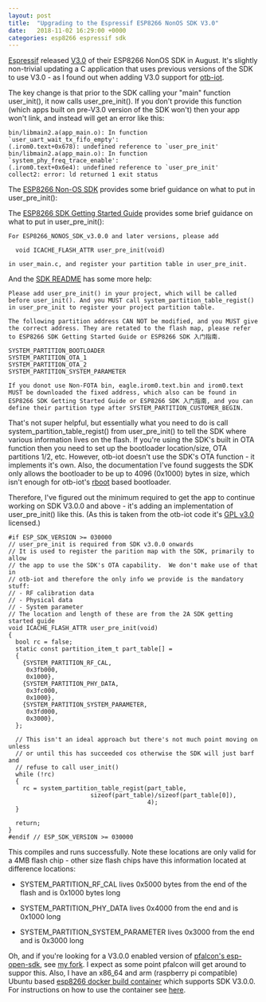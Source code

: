 ```yaml
---
layout: post
title:  "Upgrading to the Espressif ESP8266 NonOS SDK V3.0"
date:   2018-11-02 16:29:00 +0000
categories: esp8266 espressif sdk
---
```


[Espressif](https://www.espressif.com/) released [V3.0](https://github.com/espressif/ESP8266_NONOS_SDK/releases/tag/v3.0) of their ESP8266 NonOS SDK in August.  It's slightly non-trivial updating a C application that uses previous versions of the SDK to use V3.0 - as I found out when adding V3.0 support for [otb-iot](http://www.packom.org/otb-iot/).

The key change is that prior to the SDK calling your "main" function user_init(), it now calls user_pre_init().  If you don't provide this function (which apps built on pre-V3.0 version of the SDK won't) then your app won't link, and instead will get an error like this:

```
bin/libmain2.a(app_main.o): In function `user_uart_wait_tx_fifo_empty':
(.irom0.text+0x678): undefined reference to `user_pre_init'
bin/libmain2.a(app_main.o): In function `system_phy_freq_trace_enable':
(.irom0.text+0x6e4): undefined reference to `user_pre_init'
collect2: error: ld returned 1 exit status
```

The [ESP8266 Non-OS SDK](https://www.espressif.com/sites/default/files/documentation/2C-ESP8266_Non_OS_SDK_API_Reference__EN.pdf) provides some brief guidance on what to put in user_pre_init():

The [ESP8266 SDK Getting Started Guide](https://www.espressif.com/sites/default/files/documentation/2a-esp8266-sdk_getting_started_guide_en.pdf) provides some brief guidance on what to put in user_pre_init():

```
For ESP8266_NONOS_SDK_v3.0.0 and later versions, please add

  void ICACHE_FLASH_ATTR user_pre_init(void)

in user_main.c, and register your partition table in user_pre_init. 
```

And the [SDK README](https://github.com/espressif/ESP8266_NONOS_SDK/blob/master/README.md) has some more help:

```
Please add user_pre_init() in your project, which will be called before user_init(). And you MUST call system_partition_table_regist() in user_pre_init to register your project partition table.

The following partition address CAN NOT be modified, and you MUST give the correct address. They are retated to the flash map, please refer to ESP8266 SDK Getting Started Guide or ESP8266 SDK 入门指南.

SYSTEM_PARTITION_BOOTLOADER
SYSTEM_PARTITION_OTA_1
SYSTEM_PARTITION_OTA_2
SYSTEM_PARTITION_SYSTEM_PARAMETER

If you donot use Non-FOTA bin, eagle.irom0.text.bin and irom0.text MUST be downloaded the fixed address, which also can be found in ESP8266 SDK Getting Started Guide or ESP8266 SDK 入门指南, and you can define their partition type after SYSTEM_PARTITION_CUSTOMER_BEGIN.
```

That's not super helpful, but essentially what you need to do is call system_partition_table_regist() from user_pre_init() to tell the SDK where various information lives on the flash.  If you're using the SDK's built in OTA function then you need to set up the bootloader location/size, OTA partitions 1/2, etc.  However, otb-iot doesn't use the SDK's OTA function - it implements it's own.  Also, the documentation I've found suggests the SDK only allows the bootloader to be up to 4096 (0x1000) bytes in size, which isn't enough for otb-iot's [rboot](https://github.com/raburton/rboot) based bootloader.

Therefore, I've figured out the minimum required to get the app to continue working on SDK V3.0.0 and above - it's adding an implementation of user_pre_init() like this.  (As this is taken from the otb-iot code it's [GPL v3.0](https://www.gnu.org/licenses/gpl.html) licensed.)

```
#if ESP_SDK_VERSION >= 030000
// user_pre_init is required from SDK v3.0.0 onwards
// It is used to register the parition map with the SDK, primarily to allow
// the app to use the SDK's OTA capability.  We don't make use of that in 
// otb-iot and therefore the only info we provide is the mandatory stuff:
// - RF calibration data
// - Physical data
// - System parameter
// The location and length of these are from the 2A SDK getting started guide
void ICACHE_FLASH_ATTR user_pre_init(void)
{
  bool rc = false;
  static const partition_item_t part_table[] = 
  {
    {SYSTEM_PARTITION_RF_CAL,
     0x3fb000,
     0x1000},
    {SYSTEM_PARTITION_PHY_DATA,
     0x3fc000,
     0x1000},
    {SYSTEM_PARTITION_SYSTEM_PARAMETER,
     0x3fd000,
     0x3000},
  };

  // This isn't an ideal approach but there's not much point moving on unless
  // or until this has succeeded cos otherwise the SDK will just barf and 
  // refuse to call user_init()
  while (!rc)
  {
    rc = system_partition_table_regist(part_table,
				       sizeof(part_table)/sizeof(part_table[0]),
                                       4);
  }

  return;
}
#endif // ESP_SDK_VERSION >= 030000
```

This compiles and runs successfully.  Note these locations are only valid for a 4MB flash chip - other size flash chips have this information located at difference locations:

- SYSTEM_PARTITION_RF_CAL lives 0x5000 bytes from the end of the flash and is 0x1000 bytes long

- SYSTEM_PARTITION_PHY_DATA lives 0x4000 from the end and is 0x1000 long

- SYSTEM_PARTITION_SYSTEM_PARAMETER lives 0x3000 from the end and is 0x3000 long

Oh, and if you're looking for a V3.0.0 enabled version of [pfalcon's esp-open-sdk](https://github.com/pfalcon/esp-open-sdk), see [my fork](https://github.com/piersfinlayson/esp-open-sdk).  I expect as some point pfalcon will get around to suppor this.  Also, I have an x86_64 and arm (raspberry pi compatible) Ubuntu based [esp8266 docker build container](https://hub.docker.com/r/piersfinlayson/esp8266-build/) which supports SDK V3.0.0.  For instructions on how to use the container see [here](/esp8266/espressif/sdk/docker/containers/2018/11/02/esp8266-build-container.html).